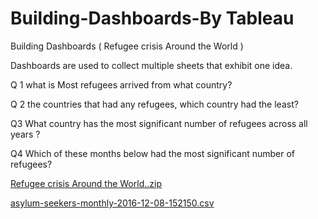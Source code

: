 # Building-Dashboards-By Tableau 
Building Dashboards ( Refugee crisis Around the World )


Dashboards are used to collect multiple sheets that exhibit one idea.


Q 1
what is Most refugees arrived from what country?

Q 2
the countries that had any refugees, which country had the least?

Q3 
What country has the most significant number of refugees across all years ?

Q4
 Which of these months below had the most significant number of refugees?



[Refugee crisis Around the World..zip](https://github.com/budoor-ALhulaibi/Building-Dashboards-Refugee-crisis-Around-the-World-/files/10368177/Refugee.crisis.Around.the.World.zip)

[asylum-seekers-monthly-2016-12-08-152150.csv](https://github.com/budoor-ALhulaibi/Building-Dashboards-Refugee-crisis-Around-the-World-/files/11429304/asylum-seekers-monthly-2016-12-08-152150.csv)

